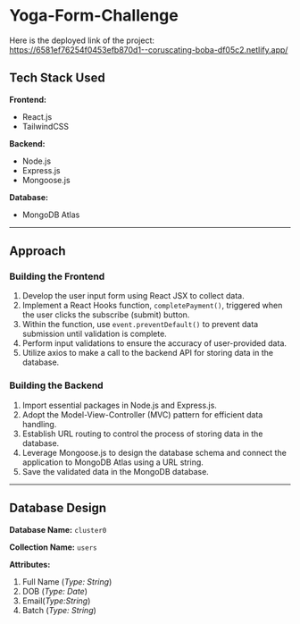 # Yoga-Form-Challenge
Here is the deployed link of the project: https://6581ef76254f0453efb870d1--coruscating-boba-df05c2.netlify.app/


## Tech Stack Used

**Frontend:**
- React.js
- TailwindCSS

**Backend:**
- Node.js
- Express.js
- Mongoose.js

**Database:**
- MongoDB Atlas

---

## Approach

### Building the Frontend

1. Develop the user input form using React JSX to collect data.
2. Implement a React Hooks function, `completePayment()`, triggered when the user clicks the subscribe (submit) button.
3. Within the function, use `event.preventDefault()` to prevent data submission until validation is complete.
4. Perform input validations to ensure the accuracy of user-provided data.
5. Utilize axios to make a call to the backend API for storing data in the database.

### Building the Backend

1. Import essential packages in Node.js and Express.js.
2. Adopt the Model-View-Controller (MVC) pattern for efficient data handling.
3. Establish URL routing to control the process of storing data in the database.
4. Leverage Mongoose.js to design the database schema and connect the application to MongoDB Atlas using a URL string.
5. Save the validated data in the MongoDB database.

---

## Database Design

**Database Name:** `cluster0`

**Collection Name:** `users`

**Attributes:**
1. Full Name (*Type: String*)
2. DOB (*Type: Date*)
3. Email(*Type:String*) 
4. Batch (*Type: String*)

